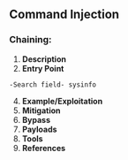 ## Command Injection
### Chaining:
1. **Description**
2. **Entry Point**
```
-Search field- sysinfo
```
4. **Example/Exploitation**
5. **Mitigation**
6. **Bypass**
7. **Payloads**
8. **Tools**
9. **References**

